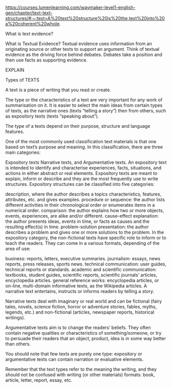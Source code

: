 
https://courses.lumenlearning.com/waymaker-level1-english-gen/chapter/text-text-structures/#:~:text=A%20text%20structure%20is%20the,text%20into%20a%20coherent%20whole.

What is text evidence?

What is Textual Evidence? Textual evidence uses information from an originating source or other texts to support an argument. Think of textual evidence as the driving force behind debates. Debates take a position and then use facts as supporting evidence.



EXPLAIN

Types of TEXTS

A text is a piece of writing that you read or create.

The type or the characteristics of a text are very important for any work of summarisation on it. It is easier to select the main ideas from certain types of texts, as the narrative ones (texts “telling a story”) then from others, such as expository texts (texts “speaking about”).

The type of a texts depend on their purpose, structure and language features.

One of the most commonly used classification text materials is that one based on text’s purpose and meaning. In this classification, there are three main categories:

Expository texts
Narrative texts, and
Argumentative texts.
An expository text is intended to identify and characterise experiences, facts, situations, and actions in either abstract or real elements. Expository texts are meant to explain, inform or describe and they are the most frequently use to write structures. Expository structures can be classified into five categories:

description, where the author describes a topics characteristics, features, attributes, etc. and gives examples.
procedure or sequence: the author lists different activities in their chronological order or enumerates items in a numerical order.
comparison: the author explains how two or more objects, events, experiences, are alike and/or different.
cause-effect explanation: the author presents ideas, events in time, or facts as causes and the resulting effect(s) in time.
problem-solution presentation: the author describes a problem and gives one or more solutions to the problem.
In the expository category, the non-fictional texts have specific role to inform or to teach the readers. They can come in a various formats, depending of the area of use:

business: reports, letters, executive summaries.
journalism: essays, news reports, press releases, sports news.
technical communication: user guides, technical reports or standards.
academic and scientific communication: textbooks, student guides, scientific reports, scientific journals’ articles, encyclopedia articles.
general reference works: encyclopedia articles, or on-line, multi-domain informative texts, as the Wikipedia articles.
A narrative text entertains, instructs or informs readers by telling a story.

Narrative texts deal with imaginary or real world and can be fictional (fairy tales, novels, science fiction, horror or adventure stories, fables, myths, legends, etc.) and non-fictional (articles, newspaper reports, historical writings).

Argumentative texts aim is to change the readers’ beliefs. They often contain negative qualities or characteristics of something/someone, or try to persuade their readers that an object, product, idea is in some way better than others.

You should note that few texts are purely one type: expository or argumentative texts can contain narration or evaluative elements.

Remember that the text types refer to the meaning the writing, and they should not be confused with writing (or other materials) formats: book, article, letter, report, essay, etc.
